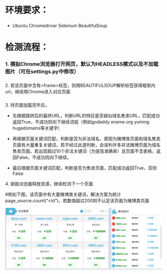 环境要求：
=====

### 

* Ubuntu Chromedriver Selenium BeautifulSoup

检测流程：
=====

### 1\. 模拟Chrome浏览器打开网页，默认为HEADLESS模式以及不加载图片（可在settings.py中修改）

### 
2\. 若该页面中含有\<frame\>标签，则用BEAUTIFULSOUP解析标签获得框架内url，继续用Chrome进入对应页面

### 
3\. 待页面加载完毕后，

* 先根据跳转后的最终URL，判断URL的特征是否疑似域名售卖URL，匹配成功返回True，不成功则向下继续流程（例如godaddy ename.org yuming hugedomains等关键字）

* 再根据页面关键词匹配，判断是否为非法域名，原因为赌博类页面和域名售卖页面有大量重复关键词，若不经过此道判断，会误判许多非法赌博页面为域名售卖页面。若出现超过10个非法关键词（为提高准确率）且页面不含表格，返回False，不成功则向下继续。

* 最后根据页面关键词匹配，判断是否为售卖页面，匹配成功返回True，否则False

4\. 销毁浏览器释放资源，继续检测下一个页面

\#例如下图，该页面中有大量赌博类关键词，解决方案为统计page\_source.count(“\<td”)，若数值超过200则不认定该页面为赌博类页面

![屏幕快照 2019-04-08 20.56.27.png](resources/A4CA6561CEFAE8FD2993D20E6D02A18E.png)